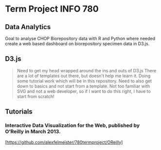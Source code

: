  Term Project INFO 780
 ====================

Data Analytics
---------------------

Goal to analyse CHOP Biorepository data with R and Python where needed create a web based dashboard on biorepository specimen data in D3.js.


## D3.js
> Need to get my head wrapped around the ins and outs of D3.js
> There are a lot of templates out there, but doesn't help me learn it.
> Doing some tutorial work which will be in this repository.
> Need to also get down to basics and not start from a template.
> Not too familiar with SVG and not a web developer, so if I want to do this right, I have to start from scratch! 

## Tutorials
### Interactive Data Visualization for the Web, published by O’Reilly in March 2013.
[https://github.com/alexfelmeister/780termproject/OReilly]
